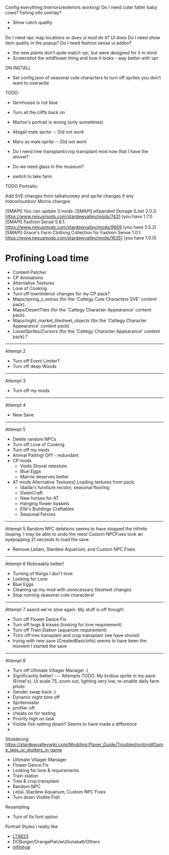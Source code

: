 Config everything
Interiors/exteriors working/
Do I need cuter fatter baby cows?
fishing info overlay?
- Show catch quality
- 
Do I need npc map locations or does ui mod do it? UI does
Do I need show item quality in the popup?
Do I need fashion sense ui addon?

- the new plants don't quite match vpr, but were designed for it in mind
- Screenshot the wildflower thing and how it looks - way better with vpr

ON INSTALL
- Set config.json of seasonal cute characters to turn off sprites you don't want to overwrite

TODO:
- farmhouse is not blue 
- Turn all the cliffs back on

- Marlon's portrait is wrong (only sometimes)

- Abigail male sprite -- Did not work
- Maru as male sprite -- Did not work
- Do I need tree transplant/crop transplant mod now that I have the shovel?
- Do we need glass in the museum?
- switch to lake farm

TODO Portraits:  


Add SVE changes from talkahooney and sprite changes if any
Indoor/outdoor Morris changes



[SMAPI] You can update 3 mods:
[SMAPI]    eXpanded Storage (Lite) 2.0.3: https://www.nexusmods.com/stardewvalley/mods/7431 (you have 1.7.1)
[SMAPI]    Fashion Sense 5.6.1: https://www.nexusmods.com/stardewvalley/mods/9969 (you have 5.5.2)
[SMAPI]    Grace's Farm Clothing Collection for Fashion Sense 1.0.1: https://www.nexusmods.com/stardewvalley/mods/16351 (you have 1.0.0)

# Profining Load time

- Content Patcher
- CP Animations
- Alternative Textures
- Love of Cooking
- Turn off townInterior changes for my CP pack?
- Maps/spring_z_extras (for the 'Cattegy Cute Characters SVE' content pack).
- Maps/DesertTiles (for the 'Cattegy Character Appearance' content pack).
- Maps/night_market_tilesheet_objects (for the 'Cattegy Character Appearance' content pack).
- LooseSprites/Cursors (for the 'Cattegy Character Appearance' content pack).? 
----
Attempt 2
- Turn off Event Limiter?
- Turn off deep Woods
---
Attempt 3
- Turn off my mods
---- 
Attempt 4
- New Save
----
Attempt 5
- Delete random NPCs
- Turn off Love of Cooking
- Turn off my mods
- Animal Patting! OFf - redundant
- CP mods
   - Voids Shovel retexture
   - Blue Eggs
   - Marnie deserves better
 - AT mods
    Alternative Textures] Loading textures from pack: 
   - Idaida's furniture recolor, seasonal flooring
   - GwenCraft
   - New horses for AT
   - Hanging flower baskets
   - Elle's Buildings Craftables
   - Seasonal Fences
---
Attempt 5
Random NPC deletions seems to have stopped the infinite looping. I may be able to undo the reest
Custom NPCFixes took an eyepopping 21 seconds to load the save
- Remove Leilani, Stardew Aquarium, and Custom NPC Fixes
---
Attempt 6
Noticeably better!
- Turning of things I don't love: 
- Looking for Love
- Blue Eggs
- Cleaning up my mod with unnecessary tilesheet changes
- Stop running seasonal cute characters!
---
Attempt 7
aaand we're slow again. My stuff is off though!
- Turn off Flower Dance Fix
- Turn off hugs & kisses (looking for love requirement)
- Turn off Train Station (aquarium requirement)
- TUrn off tree transplant and crop transplant (we have shovel)
- trying with new save
(CreatedBasicInfo) seems to have been the moment I started the save
---
Attempt 8
- Turn off Ultimate Villager Manager :(
- Significantly better!
--- Attempts
TODO: My krobus sprite in my pack (Erinel's), UI scale 75, zoom out, lighting very low, re-enable daily farm photo
- Gender swap back :(
- Dynamic night time off
- Spritemaster
- profiler off
- cheats on for testing
- Priority high on task
- Visible fish setting down!! Seems to have made a difference
- 

Studdering: https://stardewvalleywiki.com/Modding:Player_Guide/Troubleshooting#Game_lags_or_stutters_in-game
- Ultimate Villager Manager
- Flower Dance Fix
- Looking for love & requirements
- Train station
- Tree & crop transplant
- Random NPC
- Leilai, Stardew Aquarium, Custom NPC Fixes
- Turn down Visible Fish


Resampling
- Turn of fix font option


Portrait Styles I really like
- [LT4823](https://www.nexusmods.com/stardewvalley/users/118362478?tab=user+files)
- DCBurger/OrangePieUwU/lunakatt/Others
- [infinityal](https://www.nexusmods.com/stardewvalley/users/70857153)
